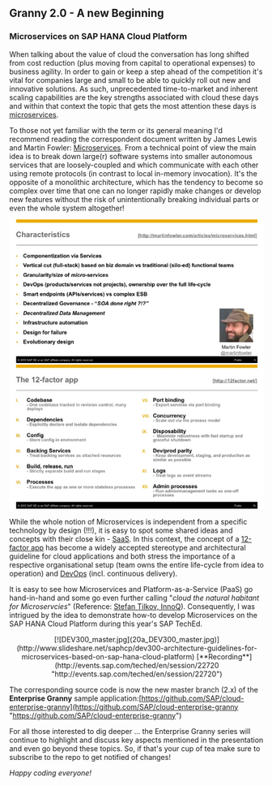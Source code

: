 ## Granny 2.0 - A new Beginning

### Microservices on SAP HANA Cloud Platform

When talking about the value of cloud the conversation has long shifted from cost reduction (plus moving from capital to operational expenses) to business agility. In order to gain or keep a step ahead of the competition it's vital for companies large and small to be able to quickly roll out new and innovative solutions. As such, unprecedented time-to-market and inherent scaling capabilities are the key strengths associated with cloud these days and within that context the topic that gets the most attention these days is [microservices](http://wikipedia.org/wiki/microservices).

To those not yet familiar with the term or its general meaning I'd recommend reading the correspondent document written by James Lewis and Martin Fowler: [Microservices](http://martinfowler.com/articles/microservices.html). From a technical point of view the main idea is to break down large(r) software systems into smaller autonomous services that are loosely-coupled and which communicate with each other using remote protocols (in contrast to local in-memory invocation). It's the opposite of a monolithic architecture, which has the tendency to become so complex over time that one can no longer rapidly make changes or develop new features without the risk of unintentionally breaking individual parts or even the whole system altogether!

![microservices.jpg](20a_microservices.jpg) ![12factor_app.jpg](20a_12factor_app.jpg)

While the whole notion of Microservices is independent from a specific technology by design (!!!), it is easy to spot some shared ideas and concepts with their close kin - [SaaS](https://en.wikipedia.org/wiki/Software_as_a_service). In this context, the concept of a [12-factor app](http://12factor.net/) has become a widely accepted stereotype and architectural guideline for cloud applications and both stress the importance of a respective organisational setup (team owns the entire life-cycle from idea to operation) and [DevOps](https://en.wikipedia.org/wiki/DevOps) (incl. continuous delivery).

It is easy to see how Microservices and Platform-as-a-Service (PaaS) go hand-in-hand and some go even further calling "_cloud the natural habitant for Microservcies_" (Reference: [Stefan Tilkov, InnoQ](https://www.innoq.com/blog/st/2015/06/dont-start-with-a-monolith/)). Consequently, I was intrigued by the idea to demonstrate how-to develop Microservices on the SAP HANA Cloud Platform during this year's SAP TechEd.

<div style="text-align: center;">[![DEV300_master.jpg](20a_DEV300_master.jpg)](http://www.slideshare.net/saphcp/dev300-architecture-guidelines-for-microservices-based-on-sap-hana-cloud-platform)  
[**Recording**](http://events.sap.com/teched/en/session/22720 "http://events.sap.com/teched/en/session/22720")</div>

The corresponding source code is now the new master branch (2.x) of the **Enterprise Granny** sample application:[https://github.com/SAP/cloud-enterprise-granny](https://github.com/SAP/cloud-enterprise-granny "https://github.com/SAP/cloud-enterprise-granny")

For all those interested to dig deeper ... the Enterprise Granny series will continue to highlight and discuss key aspects mentioned in the presentation and even go beyond these topics. So, if that's your cup of tea make sure to subscribe to the repo to get notified of changes!

_Happy coding everyone!_